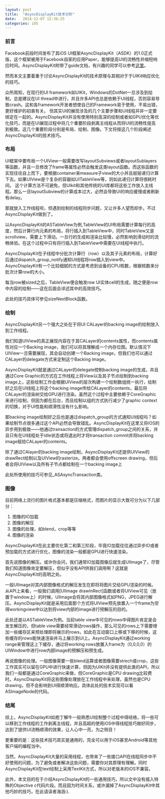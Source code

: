 ```yaml
---
layout: post
title:  "AsyncDisplayKit技术分析"
date:   2014-12-07 12:36:25
categories: iOS
---
```


### 前言

Facebook前段时间发布了其iOS UI框架AsyncDisplayKit（ASDK）的1.0正式版，这个框架被用于Facebook自家的应用Paper，能够提高UI的流畅性并缩短响应时间。AsyncDisplayKit附带了guide文档，有兴趣的同学可以参考[这里](https://github.com/facebook/AsyncDisplayKit)。

然而本文主要着重于讨论AsyncDisplayKit的技术原理与其相对于于UIKit响应优化的技巧。

众所周知，在现行的UI framework如UIKit，Windows的DotNet一旦涉及到绘制，总是建议在UI thread中进行，并且许多API也总是依赖于UI线程，否则容易导致crash。这和各framework开发者想使自己的Framework易于使用，不易出错，更好维护的初衷有关。
但其实UI的展现涉及的几个主要步骤和UI线程并非一定要绑定在一起的。AsyncDisplayKit并没有使用特别高深的绘制或者如GPU优化等优化技巧，而是在UI展现过程中将几个重要阶段剥离主线程从而将UI的流畅性提高到极致。这几个重要阶段分别是布局、绘制、图像。下文将按这几个阶段阐述AsyncDisplayKit的技术技巧。

### 布局

UI框架中要布局一个UIView一般需要改写layoutSubviews或者layoutSublayers等函数，并且一旦修改了frame等属性必然会触发这类layout函数。而这些函数的实现往往自上而下，要根据container来measure子view的大小并且层层递归计算下去。如果UIView是个复杂的容器如UITableView等，则如此递归计算将很耗时间。
这个计算方法不可避免，但UIkit和其他传统的UI库都将这些工作放入主线程。那么一旦layoutSubview的计算成本过大，必然会导致UI的响应缓慢或者刷新有delay。

那就放入工作线程呗，但遇到绘制的线程同步问题，又让许多人望而却步。不过AsyncDisplayKit做到了。

以AsyncDisplayKit的ASTableView为例,TableView的UI布局需要计算每行的高度，然后计算行内元素的布局，将行插入到TableView中，同时TableView又是scrollview，需要上下滑动。一旦行的生成和渲染比较慢，必然影响到滑动时的流畅体验。在这个过程中只有将行插入到TableView中需要在UI线程中执行。

AsyncDisplayKit在子线程中分批次计算行（row）以及其子元素的布局，计算好后通过dispatch_group_notify通知UI线程将row插入到view中。
AsyncDisplayKit有一个比较细腻的方式是考虑到设备的CPU核数，根据核数来分批次计算row的大小。

每当row被sized之后，TableView便会触发row UI实体cell的生成，随之便是row中内容的绘制——这在后面会详述其中的高效技巧。

此处的技巧具体可参见sizeNextBlock函数。

### 绘制

AsyncDisplayKit另一个强大之处在于将UI CALayer的backing image的绘制放入到工作线程。

我们知道UIView的真正展现内容在于其CALayer的contents属性，而contents属性对应一个Backing image，我们可以将其理解成一个内存位图。默认情况下UIView一旦需要展现，其会自动创建一个Backing image，但我们也可以通过CALayer的delegate方式来定制这个Backing image。

AsyncDisplayKit就是通过CALayer的delegate控制backing image的生成，并且通过Core Graphic的方式在工作线程上将View以及其子节点绘制到backing image上，这些绘制工作会根据UIView的层次构建一个绘制数组统一执行，绘制好之后在UI线程上将这个backing image传给CALayer的contents，最后将CALayer的渲染树交给GPU进行渲染。虽然这个过程中主要依赖于CoreGraphic来进行绘制，但因为都在后台，而且绘制以组的方式执行减少了graphic context的切换，对于UI性能和顺滑性没有什么影响。

那backing image绘制好之后也是通过dispatch_group的方式通知UI线程吗？如果绘制节点很多通过这个API必然会导致错乱。AsyncDisplayKit在这里又将iOS的异步用到极致——他通过transaction的方式管理dispatch_group之间的关系，并且只有在UI线程处于idle状态或将退出时才将transaction commit并将backing image赋给CALayer的contents。

除了通过CAlayer的backing image绘制，AsyncDisplayKit还提供UIView的drawRect绘制以及UIView的rasterize。两者都会使用offscreen drawing，但后者会将UIView以及所有子节点都绘制在一个backing image上

此处所使用的技巧可参见_ASAsyncTransaction类。

### 图像

目前网络上流行的图片格式基本都是压缩格式，而图片的显示大致可分为以下几部分：

1. 图像的IO加载
2. 图像的解压
3. 图像的处理，如blend，crop等等
4. 图像的渲染

AsyncDisplayKit在此主要优化第二和第三阶段，毕竟IO加载往往通过异步IO或者预加载的方式进行优化，图像的渲染一般都是GPU进行快速渲染。

首先说图像的解压。或许你会问，我们通常IO加载图像后就生成UIImage了，尽管我们知道图像肯定要解压，但似乎没有API供我们调用啊？这就是AsyncDisplayKit的高明之处。

一般UIImage对其内部图像格式的解压发生在即将将图片交给GPU渲染的时候。从API上来看，一般我们调用[UIImage drawInRect]函数或者将UIView可见（放置于window上）的时候，UIImage会将其内部图像格式如PNG，JPEG进行解压。AsyncDisplayKit就是采用后面那个方式将UIView预先放置入一个frame为空得workingview中以达到将view内部的image进行预解压的目的。

此处还是以ASTableView为例。当前table view中可见的rows中得图片肯定是会发生解压的，但table view需要经常滑动rows操作，那么可见的rows上下需要增加一些缓存区来预处理即将展示的rows，如此在互动窗口上移或下移的时候，这些缓存的rows能快速渲染并马上展示到UI上。AsyncDisplayKit通过working range来管理这上下缓存，通过将working rows放置入frame为（0,0,0,0）的UIWindow中进行row内部image的预解压和预生成。

再说图像的处理。一般图像需要一些blend运算或者图像需要strech或crop，这些工作其实可以留在GPU中进行快速计算，但因为UIKit并没有提供此类的API，所以我们一般都是通过CoreGraphic来做，但CoreGraphic是CPU drawing比较费时。AsyncDisplayKit将这些图像处理放在工作线程中来处理，虽然也是CPU drawing，但不会影响到UI得顺滑响应。具体此处的技术实现可以看ASImageNode的代码。

### 结尾

综上，AsyncDisplayKit如庖丁解牛一般熟悉UI绘制整个过程中得经络，将一些可以移到工作线程的工作剥离主线程，并且高超的使用iOS中得线程技巧做好同步，达到了提供UI流畅顺滑的效果，让人心中一亮，为之侧目！

更重要的是：这些技术技巧其实是通用的，完全可以用于iOS甚至Android等其他客户端的编程当中。

当然，AsyncDisplayKit大量的采用线程，也带来了一些接口API在线程同步中不好使用的问题，为了避免或者解决这些问题，需要你对其原理有理解。同时AsyncDisplayKit在text绘制上采用TextKit方式，所以对老版本的iOS不兼容。

此外，本文目的在于介绍AsyncDisplayKit的一些通用技巧，所以文中没有插入特殊的Objective c代码片段。而且因为时间关系，或许漏掉了AsyncDisplayKit中其他巧妙的技巧，在此请读者海涵:).
